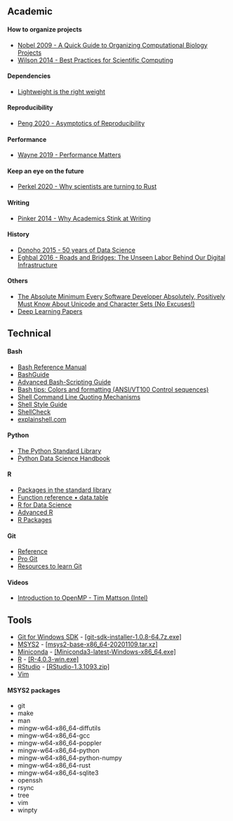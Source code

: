 ## Academic

#### How to organize projects
- [Nobel 2009 - A Quick Guide to Organizing Computational Biology Projects](https://doi.org/10.1371/journal.pcbi.1000424)  
- [Wilson 2014 - Best Practices for Scientific Computing](https://journals.plos.org/plosbiology/article?id=10.1371/journal.pbio.1001745)  

#### Dependencies
- [Lightweight is the right weight](http://www.tinyverse.org/)  

#### Reproducibility
- [Peng 2020 - Asymptotics of Reproducibility](https://simplystatistics.org/2020/04/30/asymptotics-of-reproducibility/)  

#### Performance
- [Wayne 2019 - Performance Matters](https://www.hillelwayne.com/post/performance-matters/)  

#### Keep an eye on the future
- [Perkel 2020 - Why scientists are turning to Rust](https://www.nature.com/articles/d41586-020-03382-2)  

#### Writing
- [Pinker 2014 - Why Academics Stink at Writing](https://stevenpinker.com/files/pinker/files/why_academics_stink_at_writing.pdf)  

#### History
- [Donoho 2015 - 50 years of Data Science](https://courses.csail.mit.edu/18.337/2015/docs/50YearsDataScience.pdf)  
- [Eghbal 2016 - Roads and Bridges: The Unseen Labor Behind Our Digital Infrastructure](https://www.fordfoundation.org/media/2976/roads-and-bridges-the-unseen-labor-behind-our-digital-infrastructure.pdf)  

#### Others
- [The Absolute Minimum Every Software Developer Absolutely, Positively Must Know About Unicode and Character Sets (No Excuses!)](https://www.joelonsoftware.com/2003/10/08/the-absolute-minimum-every-software-developer-absolutely-positively-must-know-about-unicode-and-character-sets-no-excuses/)  
- [Deep Learning Papers](https://github.com/terryum/awesome-deep-learning-papers)  



## Technical

#### Bash
- [Bash Reference Manual](http://www.gnu.org/savannah-checkouts/gnu/bash/manual/bash.html)  
- [BashGuide](http://mywiki.wooledge.org/BashGuide)  
- [Advanced Bash-Scripting Guide](http://www6.uniovi.es/LDP/LDP/abs/html/abs-guide.html)  
- [Bash tips: Colors and formatting (ANSI/VT100 Control sequences)](https://misc.flogisoft.com/bash/tip_colors_and_formatting)  
- [Shell Command Line Quoting Mechanisms](http://teaching.idallen.com/cst8207/13w/notes/440_quotes.html)  
- [Shell Style Guide](https://google.github.io/styleguide/shellguide.html)  
- [ShellCheck](https://www.shellcheck.net/)  
- [explainshell.com](https://explainshell.com/)  

#### Python
- [The Python Standard Library](https://docs.python.org/3/library/)  
- [Python Data Science Handbook](https://jakevdp.github.io/PythonDataScienceHandbook/)  

#### R
- [Packages in the standard library](https://stat.ethz.ch/R-manual/R-devel/doc/html/packages.html)  
- [Function reference • data.table](https://rdatatable.gitlab.io/data.table/reference/index.html)  
- [R for Data Science](https://r4ds.had.co.nz/index.html)  
- [Advanced R](https://adv-r.hadley.nz/)  
- [R Packages](https://r-pkgs.org/)  

#### Git
- [Reference](https://www.git-scm.com/docs)  
- [Pro Git](https://git-scm.com/book/en/v2)  
- [Resources to learn Git](http://try.github.io/)  

#### Videos
- [Introduction to OpenMP - Tim Mattson (Intel)](https://www.youtube.com/playlist?list=PLLX-Q6B8xqZ8n8bwjGdzBJ25X2utwnoEG)  



## Tools
- [Git for Windows SDK](https://gitforwindows.org/) - [[git-sdk-installer-1.0.8-64.7z.exe]](https://github.com/git-for-windows/build-extra/releases/download/git-sdk-1.0.8/git-sdk-installer-1.0.8-64.7z.exe)  
- [MSYS2](https://www.msys2.org/) - [[msys2-base-x86_64-20201109.tar.xz]](http://repo.msys2.org/distrib/x86_64/msys2-base-x86_64-20201109.tar.xz)  
- [Miniconda](https://docs.conda.io/en/latest/miniconda.html) - [[Miniconda3-latest-Windows-x86_64.exe]](https://repo.anaconda.com/miniconda/Miniconda3-latest-Windows-x86_64.exe)  
- [R](https://www.r-project.org/) - [[R-4.0.3-win.exe]](https://cran.r-project.org/bin/windows/base/R-4.0.3-win.exe)  
- [RStudio](https://rstudio.com/) - [[RStudio-1.3.1093.zip]](https://download1.rstudio.org/desktop/windows/RStudio-1.3.1093.zip)  
- [Vim](https://www.vim.org/)  

#### MSYS2 packages
- git
- make
- man
- mingw-w64-x86_64-diffutils
- mingw-w64-x86_64-gcc
- mingw-w64-x86_64-poppler
- mingw-w64-x86_64-python
- mingw-w64-x86_64-python-numpy
- mingw-w64-x86_64-rust
- mingw-w64-x86_64-sqlite3
- openssh
- rsync
- tree
- vim
- winpty
